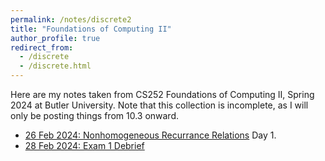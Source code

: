 ```yaml
---
permalink: /notes/discrete2
title: "Foundations of Computing II"
author_profile: true
redirect_from: 
  - /discrete
  - /discrete.html
---
```

Here are my notes taken from CS252 Foundations of Computing II, Spring 2024 at Butler University. Note that this collection is incomplete, as I will only be posting things from 10.3 onward.

* [26 Feb 2024: Nonhomogeneous Recurrance Relations](\files\discrete\10_3_Nonhomogeneous_Relations.pdf) Day 1.
* [28 Feb 2024: Exam 1 Debrief](\files\discrete\Exam_1_Debrief.pdf)
